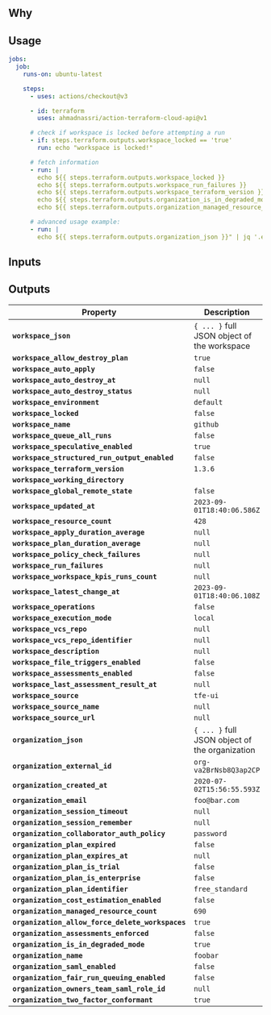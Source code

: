 ## Why

## Usage

```yaml
jobs:
  job:
    runs-on: ubuntu-latest

    steps:
      - uses: actions/checkout@v3

      - id: terraform
        uses: ahmadnassri/action-terraform-cloud-api@v1

      # check if workspace is locked before attempting a run
      - if: steps.terraform.outputs.workspace_locked == 'true'
        run: echo "workspace is locked!"

      # fetch information
      - run: |
        echo ${{ steps.terraform.outputs.workspace_locked }}
        echo ${{ steps.terraform.outputs.workspace_run_failures }}
        echo ${{ steps.terraform.outputs.workspace_terraform_version }}
        echo ${{ steps.terraform.outputs.organization_is_in_degraded_mode }}
        echo ${{ steps.terraform.outputs.organization_managed_resource_count }}

      # advanced usage example:
      - run: |
        echo ${{ steps.terraform.outputs.organization_json }}" | jq '.external-id, .name, .created-at'
```

## Inputs

## Outputs

| Property                                         | Description                                    |
| ------------------------------------------------ | ---------------------------------------------- |
| **`workspace_json`**                             | `{ ... }` full JSON object of the workspace    |
| **`workspace_allow_destroy_plan`**               | `true`                                         |
| **`workspace_auto_apply`**                       | `false`                                        |
| **`workspace_auto_destroy_at`**                  | `null`                                         |
| **`workspace_auto_destroy_status`**              | `null`                                         |
| **`workspace_environment`**                      | `default`                                      |
| **`workspace_locked`**                           | `false`                                        |
| **`workspace_name`**                             | `github`                                       |
| **`workspace_queue_all_runs`**                   | `false`                                        |
| **`workspace_speculative_enabled`**              | `true`                                         |
| **`workspace_structured_run_output_enabled`**    | `false`                                        |
| **`workspace_terraform_version`**                | `1.3.6`                                        |
| **`workspace_working_directory`**                | ` `                                            |
| **`workspace_global_remote_state`**              | `false`                                        |
| **`workspace_updated_at`**                       | `2023-09-01T18:40:06.586Z`                     |
| **`workspace_resource_count`**                   | `428`                                          |
| **`workspace_apply_duration_average`**           | `null`                                         |
| **`workspace_plan_duration_average`**            | `null`                                         |
| **`workspace_policy_check_failures`**            | `null`                                         |
| **`workspace_run_failures`**                     | `null`                                         |
| **`workspace_workspace_kpis_runs_count`**        | `null`                                         |
| **`workspace_latest_change_at`**                 | `2023-09-01T18:40:06.108Z`                     |
| **`workspace_operations`**                       | `false`                                        |
| **`workspace_execution_mode`**                   | `local`                                        |
| **`workspace_vcs_repo`**                         | `null`                                         |
| **`workspace_vcs_repo_identifier`**              | `null`                                         |
| **`workspace_description`**                      | `null`                                         |
| **`workspace_file_triggers_enabled`**            | `false`                                        |
| **`workspace_assessments_enabled`**              | `false`                                        |
| **`workspace_last_assessment_result_at`**        | `null`                                         |
| **`workspace_source`**                           | `tfe-ui`                                       |
| **`workspace_source_name`**                      | `null`                                         |
| **`workspace_source_url`**                       | `null`                                         |
| **`organization_json`**                          | `{ ... }` full JSON object of the organization |
| **`organization_external_id`**                   | `org-va2BrNsb8Q3ap2CP`                         |
| **`organization_created_at`**                    | `2020-07-02T15:56:55.593Z`                     |
| **`organization_email`**                         | `foo@bar.com`                                  |
| **`organization_session_timeout`**               | `null`                                         |
| **`organization_session_remember`**              | `null`                                         |
| **`organization_collaborator_auth_policy`**      | `password`                                     |
| **`organization_plan_expired`**                  | `false`                                        |
| **`organization_plan_expires_at`**               | `null`                                         |
| **`organization_plan_is_trial`**                 | `false`                                        |
| **`organization_plan_is_enterprise`**            | `false`                                        |
| **`organization_plan_identifier`**               | `free_standard`                                |
| **`organization_cost_estimation_enabled`**       | `false`                                        |
| **`organization_managed_resource_count`**        | `690`                                          |
| **`organization_allow_force_delete_workspaces`** | `true`                                         |
| **`organization_assessments_enforced`**          | `false`                                        |
| **`organization_is_in_degraded_mode`**           | `true`                                         |
| **`organization_name`**                          | `foobar`                                       |
| **`organization_saml_enabled`**                  | `false`                                        |
| **`organization_fair_run_queuing_enabled`**      | `false`                                        |
| **`organization_owners_team_saml_role_id`**      | `null`                                         |
| **`organization_two_factor_conformant`**         | `true`                                         |
